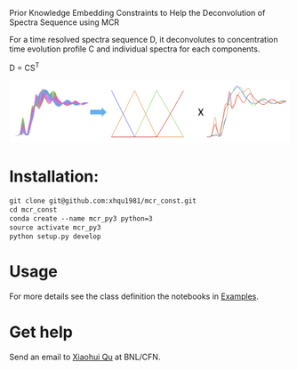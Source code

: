 Prior Knowledge Embedding Constraints to Help the Deconvolution of Spectra Sequence 
using MCR

For a time resolved spectra sequence D, it deconvolutes to concentration time evolution 
profile C and individual spectra for each components.

D = CS<sup>T</sup>

![](images/equation/Equation.png)

# Installation:
```console
git clone git@github.com:xhqu1981/mcr_const.git
cd mcr_const
conda create --name mcr_py3 python=3
source activate mcr_py3
python setup.py develop
```

# Usage


For more details see the class definition the notebooks in [Examples](./examples).

# Get help
Send an email to [Xiaohui Qu](mailto:xiaqu@bnl.gov) at BNL/CFN.
